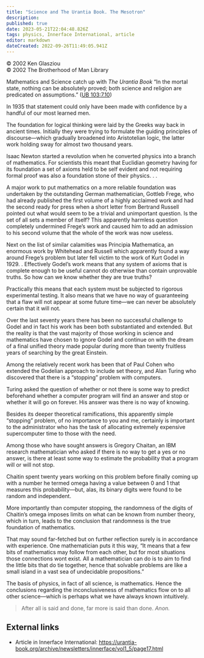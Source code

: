 ```yaml
---
title: "Science and The Urantia Book. The Mesotron"
description: 
published: true
date: 2023-05-21T22:04:48.826Z
tags: physics, Innerface International, article
editor: markdown
dateCreated: 2022-09-26T11:49:05.941Z
---
```


<p class="v-card v-sheet theme--light grey lighten-3 px-2">© 2002 Ken Glasziou<br>© 2002 The Brotherhood of Man Library</p>

Mathematics and Science catch up with _The Urantia Book_ “In the mortal state, nothing can be absolutely proved; both science and religion are predicated on assumptions.” ([UB 103:7.10](/en/The_Urantia_Book/103#p7_10))

In 1935 that statement could only have been made with confidence by a handful of our most learned men.

The foundation for logical thinking were laid by the Greeks way back in ancient times. Initially they were trying to formulate the guiding principles of discourse—which gradually broadened into Aristotelian logic, the latter work holding sway for almost two thousand years.

Isaac Newton started a revolution when he converted physics into a branch of mathematics. For scientists this meant that Euclidian geometry having for its foundation a set of axioms held to be self evident and not requiring formal proof was also a foundation stone of their physics. . . 

A major work to put mathematics on a more reliable foundation was undertaken by the outstanding German mathematician, Gottleb Frege, who had already published the first volume of a highly acclaimed work and had the second ready for press when a short letter from Bertrand Russell pointed out what would seem to be a trivial and unimportant question. Is the set of all sets a member of itself? This apparently harmless question completely undermined Frege’s work and caused him to add an admission to his second volume that the whole of the work was now useless.

Next on the list of similar calamities was Principia Mathematica, an enormous work by Whitehead and Russell which apparently found a way around Frege’s problem but later fell victim to the work of Kurt Godel in 1929. . Effectively Godel’s work means that any system of axioms that is complete enough to be useful cannot do otherwise than contain unprovable truths. So how can we know whether they are true truths?

Practically this means that each system must be subjected to rigorous experimental testing. It also means that we have no way of guaranteeing that a flaw will not appear at some future time—we can never be absolutely certain that it will not.

Over the last seventy years there has been no successful challenge to Godel and in fact his work has been both substantiated and extended. But the reality is that the vast majority of those working in science and mathematics have chosen to ignore Godel and continue on with the dream of a final unified theory made popular during more than twenty fruitless years of searching by the great Einstein.

Among the relatively recent work has been that of Paul Cohen who extended the Godelian approach to include set theory, and Alan Turing who discovered that there is a “stopping” problem with computers.

Turing asked the question of whether or not there is some way to predict beforehand whether a computer program will find an answer and stop or whether it will go on forever. His answer was there is no way of knowing.

Besides its deeper theoretical ramifications, this apparently simple “stopping” problem, of no importance to you and me, certainly is important to the administrator who has the task of allocating extremely expensive supercomputer time to those with the need.

Among those who have sought answers is Gregory Chaitan, an IBM research mathematician who asked if there is no way to get a yes or no answer, is there at least some way to estimate the probability that a program will or will not stop.

Chaitin spent twenty years working on this problem before finally coming up with a number he termed omega having a value between 0 and 1 that measures this probability—but, alas, its binary digits were found to be random and independent.

More importantly than computer stopping, the randomness of the digits of Chaitin’s omega imposes limits on what can be known from number theory, which in turn, leads to the conclusion that randomness is the true foundation of mathematics.

That may sound far-fetched but on further reflection surely is in accordance with experience. One mathematician puts it this way, “It means that a few bits of mathematics may follow from each other, but for most situations those connections wont exist. All a mathematician can do is to aim to find the little bits that do tie together, hence that solvable problems are like a small island in a vast sea of undecidable propositions.”

The basis of physics, in fact of all science, is mathematics. Hence the conclusions regarding the inconclusiveness of mathematics flow on to all other science—which is perhaps what we have always known intuitively.

> After all is said and done, far more is said than done.
> _Anon._

## External links

- Article in Innerface International: https://urantia-book.org/archive/newsletters/innerface/vol1_5/page17.html

